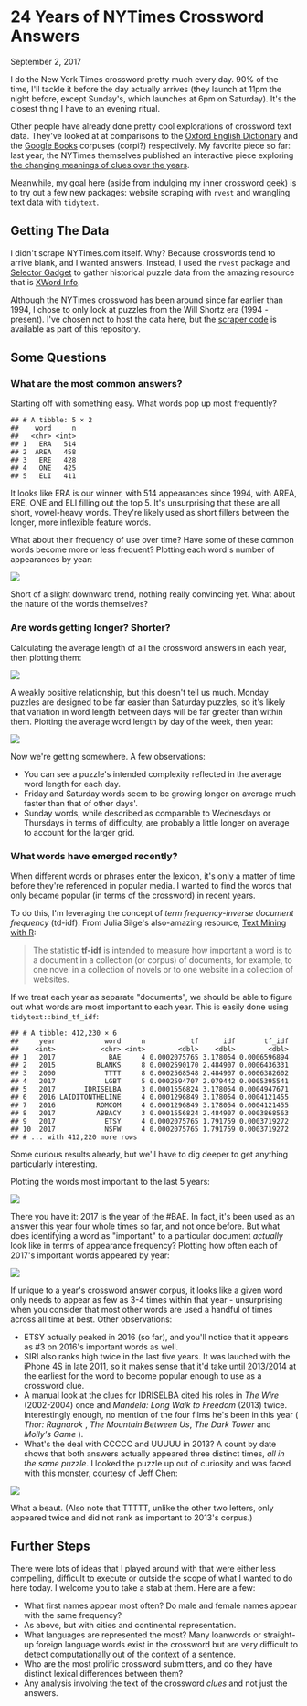 24 Years of NYTimes Crossword Answers
================
September 2, 2017

I do the New York Times crossword pretty much every day. 90% of the time, I'll tackle it before the day actually arrives (they launch at 11pm the night before, except Sunday's, which launches at 6pm on Saturday). It's the closest thing I have to an evening ritual.

Other people have already done pretty cool explorations of crossword text data. They've looked at at comparisons to the [Oxford English Dictionary](http://blog.nycdatascience.com/student-works/web-scraping/nyt-crossword-puzzle-approximately-cool-oed/) and the [Google Books](https://noahveltman.com/crossword/about.html) corpuses (corpi?) respectively. My favorite piece so far: last year, the NYTimes themselves published an interactive piece exploring [the changing meanings of clues over the years](https://www.nytimes.com/interactive/2016/02/07/opinion/what-74-years-of-times-crosswords-say-about-the-words-we-use.html?mcubz=3).

Meanwhile, my goal here (aside from indulging my inner crossword geek) is to try out a few new packages: website scraping with `rvest` and wrangling text data with `tidytext`.

Getting The Data
----------------

I didn't scrape NYTimes.com itself. Why? Because crosswords tend to arrive blank, and I wanted answers. Instead, I used the `rvest` package and [Selector Gadget](http://selectorgadget.com/) to gather historical puzzle data from the amazing resource that is [XWord Info](https://www.xwordinfo.com/).

Although the NYTimes crossword has been around since far earlier than 1994, I chose to only look at puzzles from the Will Shortz era (1994 - present). I've chosen not to host the data here, but the [scraper code](https://github.com/jtanwk/nytcrossword/blob/master/1_crossword_scraper.R) is available as part of this repository.

Some Questions
--------------

### What are the most common answers?

Starting off with something easy. What words pop up most frequently?

    ## # A tibble: 5 × 2
    ##    word     n
    ##   <chr> <int>
    ## 1   ERA   514
    ## 2  AREA   458
    ## 3   ERE   428
    ## 4   ONE   425
    ## 5   ELI   411

It looks like ERA is our winner, with 514 appearances since 1994, with AREA, ERE, ONE and ELI filling out the top 5. It's unsurprising that these are all short, vowel-heavy words. They're likely used as short fillers between the longer, more inflexible feature words.

What about their frequency of use over time? Have some of these common words become more or less frequent? Plotting each word's number of appearances by year:

![](https://raw.githubusercontent.com/jtanwk/nytcrossword/master/images/cw_top5_freq.png?raw=true)

Short of a slight downward trend, nothing really convincing yet. What about the nature of the words themselves?

### Are words getting longer? Shorter?

Calculating the average length of all the crossword answers in each year, then plotting them:

![](https://raw.githubusercontent.com/jtanwk/nytcrossword/master/images/cw_avglength.png?raw=true)

A weakly positive relationship, but this doesn't tell us much. Monday puzzles are designed to be far easier than Saturday puzzles, so it's likely that variation in word length between days will be far greater than within them. Plotting the average word length by day of the week, then year:

![](https://raw.githubusercontent.com/jtanwk/nytcrossword/master/images/cw_avglength_byday.png?raw=true)

Now we're getting somewhere. A few observations:

-   You can see a puzzle's intended complexity reflected in the average word length for each day.
-   Friday and Saturday words seem to be growing longer on average much faster than that of other days'.
-   Sunday words, while described as comparable to Wednesdays or Thursdays in terms of difficulty, are probably a little longer on average to account for the larger grid.

### What words have emerged recently?

When different words or phrases enter the lexicon, it's only a matter of time before they're referenced in popular media. I wanted to find the words that only became popular (in terms of the crossword) in recent years.

To do this, I'm leveraging the concept of *term frequency-inverse document frequency* (td-idf). From Julia Silge's also-amazing resource, [Text Mining with R](http://tidytextmining.com/tfidf.html):

> The statistic **tf-idf** is intended to measure how important a word is to a document in a collection (or corpus) of documents, for example, to one novel in a collection of novels or to one website in a collection of websites.

If we treat each year as separate "documents", we should be able to figure out what words are most important to each year. This is easily done using `tidytext::bind_tf_idf`:

    ## # A tibble: 412,230 × 6
    ##     year            word     n           tf      idf       tf_idf
    ##    <int>           <chr> <int>        <dbl>    <dbl>        <dbl>
    ## 1   2017             BAE     4 0.0002075765 3.178054 0.0006596894
    ## 2   2015          BLANKS     8 0.0002590170 2.484907 0.0006436331
    ## 3   2000            TTTT     8 0.0002568548 2.484907 0.0006382602
    ## 4   2017            LGBT     5 0.0002594707 2.079442 0.0005395541
    ## 5   2017       IDRISELBA     3 0.0001556824 3.178054 0.0004947671
    ## 6   2016 LAIDITONTHELINE     4 0.0001296849 3.178054 0.0004121455
    ## 7   2016          ROMCOM     4 0.0001296849 3.178054 0.0004121455
    ## 8   2017          ABBACY     3 0.0001556824 2.484907 0.0003868563
    ## 9   2017            ETSY     4 0.0002075765 1.791759 0.0003719272
    ## 10  2017            NSFW     4 0.0002075765 1.791759 0.0003719272
    ## # ... with 412,220 more rows

Some curious results already, but we'll have to dig deeper to get anything particularly interesting.

Plotting the words most important to the last 5 years:

![](https://raw.githubusercontent.com/jtanwk/nytcrossword/master/images/cw_tf_idf.png?raw=true)

There you have it: 2017 is the year of the \#BAE. In fact, it's been used as an answer this year four whole times so far, and not once before. But what does identifying a word as "important" to a particular document _actually_ look like in terms of appearance frequency? Plotting how often each of 2017's important words appeared by year:

![](https://raw.githubusercontent.com/jtanwk/nytcrossword/master/images/cw_tf_idf_2017.png?raw=true)

If unique to a year's crossword answer corpus, it looks like a given word only needs to appear as few as 3-4 times within that year - unsurprising when you consider that most other words are used a handful of times across all time at best. Other observations:

-   ETSY actually peaked in 2016 (so far), and you'll notice that it appears as \#3 on 2016's important words as well. 
-   SIRI also ranks high twice in the last five years. It was lauched with the iPhone 4S in late 2011, so it makes sense that it'd take until 2013/2014 at the earliest for the word to become popular enough to use as a crossword clue.
-   A manual look at the clues for IDRISELBA cited his roles in *The Wire* (2002-2004) once and *Mandela: Long Walk to Freedom* (2013) twice. Interestingly enough, no mention of the four films he's been in this year ( *Thor: Ragnarok* , *The Mountain Between Us*, *The Dark Tower* and *Molly's Game* ).
-   What's the deal with CCCCC and UUUUU in 2013? A count by date shows that both answers actually appeared three distinct times, _all in the same puzzle_. I looked the puzzle up out of curiosity and was faced with this monster, courtesy of Jeff Chen:

![](https://raw.githubusercontent.com/jtanwk/nytcrossword/master/images/ccccc.PNG?raw=true)

What a beaut. (Also note that TTTTT, unlike the other two letters, only appeared twice and did not rank as important to 2013's corpus.)

Further Steps
-------------

There were lots of ideas that I played around with that were either less compelling, difficult to execute or outside the scope of what I wanted to do here today. I welcome you to take a stab at them. Here are a few:

-   What first names appear most often? Do male and female names appear with the same frequency?
-   As above, but with cities and continental representation.
-   What languages are represented the most? Many loanwords or straight-up foreign language words exist in the crossword but are very difficult to detect computationally out of the context of a sentence.
-   Who are the most prolific crossword submitters, and do they have distinct lexical differences between them?
-   Any analysis involving the text of the crossword *clues* and not just the answers.
